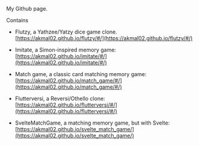 My Github page.

Contains

- Flutzy, a Yathzee/Yatzy dice game clone. [https://akmal02.github.io/flutzy/#/](https://akmal02.github.io/flutzy/#/)

- Imitate, a Simon-inspired memory game: [https://akmal02.github.io/imitate/#/](https://akmal02.github.io/imitate/#/)

- Match game, a classic card matching memory game: [https://akmal02.github.io/match_game/#/](https://akmal02.github.io/match_game/#/)

- Flutterversi, a Reversi/Othello clone: [https://akmal02.github.io/flutterversi/#/](https://akmal02.github.io/flutterversi/#/)

- SvelteMatchGame, a matching memory game, but with Svelte: [https://akmal02.github.io/svelte_match_game/](https://akmal02.github.io/svelte_match_game/)
